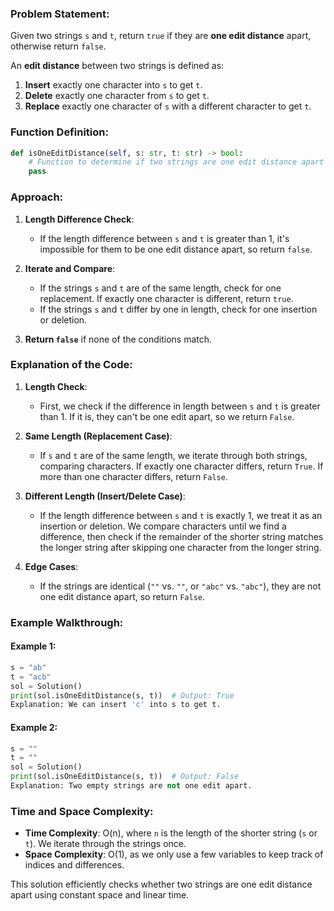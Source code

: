 ### Problem Statement:
Given two strings `s` and `t`, return `true` if they are **one edit distance** apart, otherwise return `false`.

An **edit distance** between two strings is defined as:
1. **Insert** exactly one character into `s` to get `t`.
2. **Delete** exactly one character from `s` to get `t`.
3. **Replace** exactly one character of `s` with a different character to get `t`.

### Function Definition:
```python
def isOneEditDistance(self, s: str, t: str) -> bool:
    # Function to determine if two strings are one edit distance apart
    pass
```

### Approach:
1. **Length Difference Check**:
   - If the length difference between `s` and `t` is greater than 1, it's impossible for them to be one edit distance apart, so return `false`.

2. **Iterate and Compare**:
   - If the strings `s` and `t` are of the same length, check for one replacement. If exactly one character is different, return `true`.
   - If the strings `s` and `t` differ by one in length, check for one insertion or deletion.

3. **Return `false`** if none of the conditions match.

### Explanation of the Code:
1. **Length Check**:
   - First, we check if the difference in length between `s` and `t` is greater than 1. If it is, they can't be one edit apart, so we return `False`.
   
2. **Same Length (Replacement Case)**:
   - If `s` and `t` are of the same length, we iterate through both strings, comparing characters. If exactly one character differs, return `True`. If more than one character differs, return `False`.

3. **Different Length (Insert/Delete Case)**:
   - If the length difference between `s` and `t` is exactly 1, we treat it as an insertion or deletion. We compare characters until we find a difference, then check if the remainder of the shorter string matches the longer string after skipping one character from the longer string.

4. **Edge Cases**:
   - If the strings are identical (`""` vs. `""`, or `"abc"` vs. `"abc"`), they are not one edit distance apart, so return `False`.

### Example Walkthrough:

#### Example 1:
```python
s = "ab"
t = "acb"
sol = Solution()
print(sol.isOneEditDistance(s, t))  # Output: True
Explanation: We can insert 'c' into s to get t.
```

#### Example 2:
```python
s = ""
t = ""
sol = Solution()
print(sol.isOneEditDistance(s, t))  # Output: False
Explanation: Two empty strings are not one edit apart.
```

### Time and Space Complexity:
- **Time Complexity**: O(n), where `n` is the length of the shorter string (`s` or `t`). We iterate through the strings once.
- **Space Complexity**: O(1), as we only use a few variables to keep track of indices and differences.

This solution efficiently checks whether two strings are one edit distance apart using constant space and linear time.
